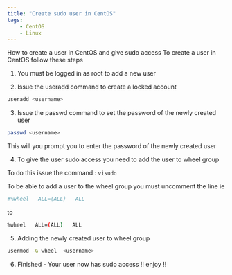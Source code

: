 ```yaml
---
title: "Create sudo user in CentOS"
tags:
    - CentOS
    - Linux
---
```


How to create a user in CentOS and give sudo access
To create a user in CentOS follow these steps

1. You must be logged in as root to add a new user

2. Issue the useradd command to create a locked account
~~~sh
useradd <username>
~~~

3. Issue the passwd command to set the password of the newly created user
~~~sh
passwd <username>
~~~

This will you prompt you to enter the password of the newly created user

4. To give the user sudo access you need to add  the user to wheel group 

To do this issue the command : `visudo`

To be able to add a user to the wheel group you must uncomment the line ie
~~~sh
#%wheel   ALL=(ALL)   ALL
~~~ 
to
~~~sh
%wheel   ALL=(ALL)   ALL
~~~

5. Adding the newly created user to wheel group
~~~sh
usermod -G wheel  <username>
~~~

6. Finished  - Your user now has sudo access !! enjoy !!